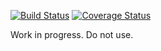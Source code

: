 [![Build Status](https://travis-ci.org/apowers313/simple-component-manager.svg?branch=master)](https://travis-ci.org/apowers313/simple-component-manager) [![Coverage Status](https://coveralls.io/repos/github/apowers313/component-manager/badge.svg?branch=master)](https://coveralls.io/github/apowers313/component-manager?branch=master)

Work in progress. Do not use.